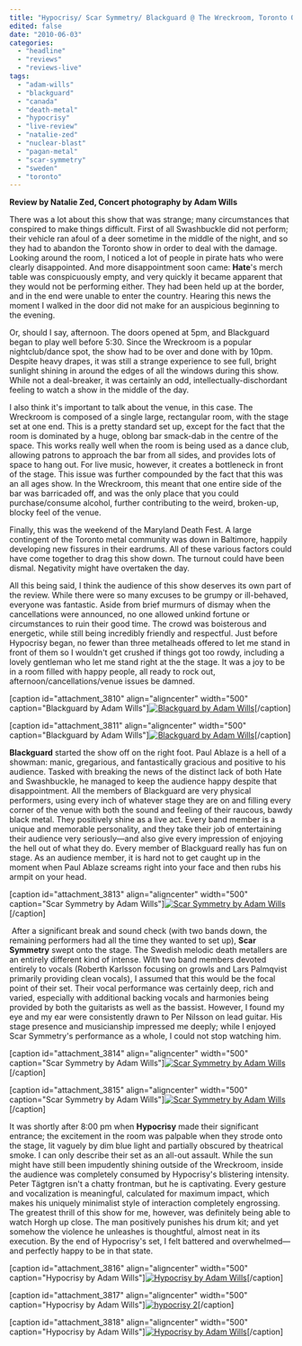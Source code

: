 ```yaml
---
title: "Hypocrisy/ Scar Symmetry/ Blackguard @ The Wreckroom, Toronto ON, May 29 2010"
edited: false
date: "2010-06-03"
categories:
  - "headline"
  - "reviews"
  - "reviews-live"
tags:
  - "adam-wills"
  - "blackguard"
  - "canada"
  - "death-metal"
  - "hypocrisy"
  - "live-review"
  - "natalie-zed"
  - "nuclear-blast"
  - "pagan-metal"
  - "scar-symmetry"
  - "sweden"
  - "toronto"
---
```


**Review by Natalie Zed, Concert photography by Adam Wills**

There was a lot about this show that was strange; many circumstances that conspired to make things difficult. First of all Swashbuckle did not perform; their vehicle ran afoul of a deer sometime in the middle of the night, and so they had to abandon the Toronto show in order to deal with the damage. Looking around the room, I noticed a lot of people in pirate hats who were clearly disappointed. And more disappointment soon came: **Hate**'s merch table was conspicuously empty, and very quickly it became apparent that they would not be performing either. They had been held up at the border, and in the end were unable to enter the country. Hearing this news the moment I walked in the door did not make for an auspicious beginning to the evening.

Or, should I say, afternoon. The doors opened at 5pm, and Blackguard began to play well before 5:30. Since the Wreckroom is a popular nightclub/dance spot, the show had to be over and done with by 10pm. Despite heavy drapes, it was still a strange experience to see full, bright sunlight shining in around the edges of all the windows during this show. While not a deal-breaker, it was certainly an odd, intellectually-dischordant feeling to watch a show in the middle of the day.

I also think it's important to talk about the venue, in this case. The Wreckroom is composed of a single large, rectangular room, with the stage set at one end. This is a pretty standard set up, except for the fact that the room is dominated by a huge, oblong bar smack-dab in the centre of the space. This works really well when the room is being used as a dance club, allowing patrons to approach the bar from all sides, and provides lots of space to hang out. For live music, however, it creates a bottleneck in front of the stage. This issue was further compounded by the fact that this was an all ages show. In the Wreckroom, this meant that one entire side of the bar was barricaded off, and was the only place that you could purchase/consume alcohol, further contributing to the weird, broken-up, blocky feel of the venue.

Finally, this was the weekend of the Maryland Death Fest. A large contingent of the Toronto metal community was down in Baltimore, happily developing new fissures in their eardrums. All of these various factors could have come together to drag this show down. The turnout could have been dismal. Negativity might have overtaken the day.

All this being said, I think the audience of this show deserves its own part of the review. While there were so many excuses to be grumpy or ill-behaved, everyone was fantastic. Aside from brief murmurs of dismay when the cancellations were announced, no one allowed unkind fortune or circumstances to ruin their good time. The crowd was boisterous and energetic, while still being incredibly friendly and respectful. Just before Hypocrisy began, no fewer than three metalheads offered to let me stand in front of them so I wouldn't get crushed if things got too rowdy, including a lovely gentleman who let me stand right at the the stage. It was a joy to be in a room filled with happy people, all ready to rock out, afternoon/cancellations/venue issues be damned.

\[caption id="attachment\_3810" align="aligncenter" width="500" caption="Blackguard by Adam Wills"\][![Blackguard by Adam Wills](http://www.hellbound.ca/wp-content/uploads/2010/06/blackguard-1.jpg "blackguard 1")](http://www.hellbound.ca/wp-content/uploads/2010/06/blackguard-1.jpg)\[/caption\]

\[caption id="attachment\_3811" align="aligncenter" width="500" caption="Blackguard by Adam Wills"\][![Blackguard by Adam Wills](http://www.hellbound.ca/wp-content/uploads/2010/06/blackguard-2.jpg "blackguard 2")](http://www.hellbound.ca/wp-content/uploads/2010/06/blackguard-2.jpg)\[/caption\]

**Blackguard** started the show off on the right foot. Paul Ablaze is a hell of a showman: manic, gregarious, and fantastically gracious and positive to his audience. Tasked with breaking the news of the distinct lack of both Hate and Swashbuckle, he managed to keep the audience happy despite that disappointment. All the members of Blackguard are very physical performers, using every inch of whatever stage they are on and filling every corner of the venue with both the sound and feeling of their raucous, bawdy black metal. They positively shine as a live act. Every band member is a unique and memorable personality, and they take their job of entertaining their audience very seriously—and also give every impression of enjoying the hell out of what they do. Every member of Blackguard really has fun on stage. As an audience member, it is hard not to get caught up in the moment when Paul Ablaze screams right into your face and then rubs his armpit on your head.

\[caption id="attachment\_3813" align="aligncenter" width="500" caption="Scar Symmetry by Adam Wills"\][![Scar Symmetry by Adam Wills](http://www.hellbound.ca/wp-content/uploads/2010/06/s-symmetry-1.jpg "s symmetry 1")](http://www.hellbound.ca/wp-content/uploads/2010/06/s-symmetry-1.jpg)\[/caption\]

 After a significant break and sound check (with two bands down, the remaining performers had all the time they wanted to set up), **Scar Symmetry** swept onto the stage. The Swedish melodic death metallers are an entirely different kind of intense. With two band members devoted entirely to vocals (Roberth Karlsson focusing on growls and Lars Palmqvist primarily providing clean vocals), I assumed that this would be the focal point of their set. Their vocal performance was certainly deep, rich and varied, especially with additional backing vocals and harmonies being provided by both the guitarists as well as the bassist. However, I found my eye and my ear were consistently drawn to Per Nilsson on lead guitar. His stage presence and musicianship impressed me deeply; while I enjoyed Scar Symmetry's performance as a whole, I could not stop watching him.

\[caption id="attachment\_3814" align="aligncenter" width="500" caption="Scar Symmetry by Adam Wills"\][![Scar Symmetry by Adam Wills](http://www.hellbound.ca/wp-content/uploads/2010/06/s-symmetry-2.jpg "s symmetry 2")](http://www.hellbound.ca/wp-content/uploads/2010/06/s-symmetry-2.jpg)\[/caption\]

\[caption id="attachment\_3815" align="aligncenter" width="500" caption="Scar Symmetry by Adam Wills"\][![Scar Symmetry by Adam Wills](http://www.hellbound.ca/wp-content/uploads/2010/06/s-symmetry-3.jpg "s symmetry 3")](http://www.hellbound.ca/wp-content/uploads/2010/06/s-symmetry-3.jpg)\[/caption\]

It was shortly after 8:00 pm when **Hypocrisy** made their significant entrance; the excitement in the room was palpable when they strode onto the stage, lit vaguely by dim blue light and partially obscured by theatrical smoke. I can only describe their set as an all-out assault. While the sun might have still been impudently shining outside of the Wreckroom, inside the audience was completely consumed by Hypocrisy's blistering intensity. Peter Tägtgren isn't a chatty frontman, but he is captivating. Every gesture and vocalization is meaningful, calculated for maximum impact, which makes his uniquely minimalist style of interaction completely engrossing. The greatest thrill of this show for me, however, was definitely being able to watch Horgh up close. The man positively punishes his drum kit; and yet somehow the violence he unleashes is thoughtful, almost neat in its execution. By the end of Hypocrisy's set, I felt battered and overwhelmed—and perfectly happy to be in that state.

\[caption id="attachment\_3816" align="aligncenter" width="500" caption="Hypocrisy by Adam Wills"\][![Hypocrisy by Adam Wills](http://www.hellbound.ca/wp-content/uploads/2010/06/hypocrisy-1.jpg "hypocrisy 1")](http://www.hellbound.ca/wp-content/uploads/2010/06/hypocrisy-1.jpg)\[/caption\]

\[caption id="attachment\_3817" align="aligncenter" width="500" caption="Hypocrisy by Adam Wills"\][![hypocrisy 2](http://www.hellbound.ca/wp-content/uploads/2010/06/hypocrisy-2.jpg "hypocrisy 2")](http://www.hellbound.ca/wp-content/uploads/2010/06/hypocrisy-2.jpg)\[/caption\]

\[caption id="attachment\_3818" align="aligncenter" width="500" caption="Hypocrisy by Adam Wills"\][![Hypocrisy by Adam Wills](http://www.hellbound.ca/wp-content/uploads/2010/06/hypocrisy-3.jpg "hypocrisy 3")](http://www.hellbound.ca/wp-content/uploads/2010/06/hypocrisy-3.jpg)\[/caption\]
